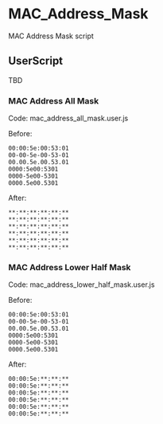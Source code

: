# MAC_Address_Mask

MAC Address Mask script

## UserScript

TBD

### MAC Address All Mask

Code: mac_address_all_mask.user.js

Before:

``` body
00:00:5e:00:53:01
00-00-5e-00-53-01
00.00.5e.00.53.01
0000:5e00:5301
0000-5e00-5301
0000.5e00.5301
```

After:

``` body
**:**:**:**:**:**
**:**:**:**:**:**
**:**:**:**:**:**
**:**:**:**:**:**
**:**:**:**:**:**
**:**:**:**:**:**
```

### MAC Address Lower Half Mask

Code: mac_address_lower_half_mask.user.js

Before:

``` body
00:00:5e:00:53:01
00-00-5e-00-53-01
00.00.5e.00.53.01
0000:5e00:5301
0000-5e00-5301
0000.5e00.5301
```

After:

``` body
00:00:5e:**:**:**
00:00:5e:**:**:**
00:00:5e:**:**:**
00:00:5e:**:**:**
00:00:5e:**:**:**
00:00:5e:**:**:**
```
